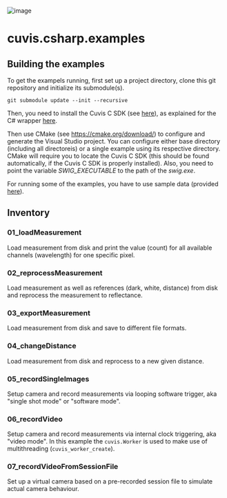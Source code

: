 ![image](https://camo.githubusercontent.com/9fc396a08b84779ea0f78a4085e96bee6035fca702cd382f38cb661fa1ff1d0c/68747470733a2f2f7777772e7370656374726f6578706f2e636f6d2f77702d636f6e74656e742f75706c6f6164732f323031382f30372f637562657274323031382e706e67)


# cuvis.csharp.examples

## Building the examples
To get the exampels running, first set up a project directory, clone this git repository and initialize its submodule(s).

```
git submodule update --init --recursive
```

Then, you need to install the Cuvis C SDK (see [here](https://cloud.cubert-gmbh.de/index.php/s/m1WfR66TjcGl96z)), as explained for the C# wrapper [here](https://github.com/cubert-hyperspectral/cuvis.csharp).

Then use CMake (see https://cmake.org/download/) to configure and generate the Visual Studio project. You can configure either base directory (including all directoreis) or a single example using its respective directory.
CMake will require you to locate the Cuvis C SDK (this should be found automatically, if the Cuvis C SDK is properly installed). 
Also, you need to point the variable *SWIG_EXECUTABLE* to the path of the *swig.exe*.

For running some of the examples, you have to use sample data (provided [here](https://cloud.cubert-gmbh.de/index.php/s/3oECVGWpC1NpNqC)).

## Inventory

### 01_loadMeasurement
Load measurement from disk and print the value (count) for all available channels (wavelength) for one specific pixel.

### 02_reprocessMeasurement
Load measurement as well as references (dark, white, distance) from disk and reprocess the measurement to reflectance.

### 03_exportMeasurement
Load measurement from disk and save to different file formats.

### 04_changeDistance
Load measurement from disk and reprocess to a new given distance.

### 05_recordSingleImages
Setup camera and record measurements via looping software trigger, aka 
"single shot mode" or "software mode".

### 06_recordVideo
Setup camera and record measurements via internal clock triggering, aka "video mode". In this example the `cuvis.Worker` is used to make use of multithreading (`cuvis_worker_create`).

### 07_recordVideoFromSessionFile
Set up a virtual camera based on a pre-recorded session file to simulate actual camera behaviour.
